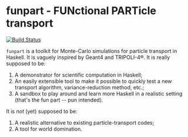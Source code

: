 funpart - FUNctional PARTicle transport
=======================================

[![Build Status](https://travis-ci.org/arekfu/funpart.svg?branch=master)](https://travis-ci.org/arekfu/funpart)

`funpart` is a toolkit for Monte-Carlo simulations for particle transport in
Haskell. It is vaguely inspired by Geant4 and TRIPOLI-4®. It is really supposed
to be:

1. A demonstrator for scientific computation in Haskell;
2. An easily extensible tool to make it possible to quickly test a new
   transport algorithm, variance-reduction method, etc.;
3. A sandbox to play around and learn more Haskell in a realistic setting
   (that's the fun part -- pun intended).

It is *not* (yet) supposed to be:

1. A realistic alternative to existing particle-transport codes;
2. A tool for world domination.
